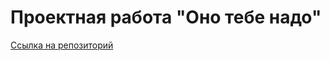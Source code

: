 # Проектная работа "Оно тебе надо"
[Ссылка на репозиторий](https://github.com/utrovlesu/ono-tebe-nado/tree/main)